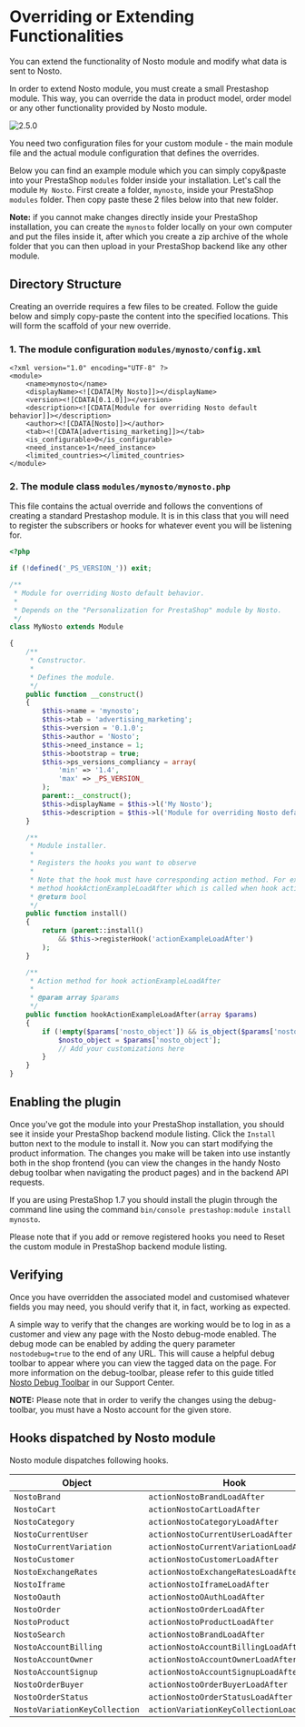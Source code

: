 # Overriding or Extending Functionalities

You can extend the functionality of Nosto module and modify what data is sent to Nosto.

In order to extend Nosto module, you must create a small Prestashop module. This way, you can override the data in product model, order model or any other functionality provided by Nosto module.

![2.5.0](https://img.shields.io/badge/nosto-2.5.0-green.svg)

You need two configuration files for your custom module - the main module file and the actual module configuration that defines the overrides.

Below you can find an example module which you can simply copy\&paste into your PrestaShop `modules` folder inside your installation. Let's call the module `My Nosto`. First create a folder, `mynosto`, inside your PrestaShop `modules` folder. Then copy paste these 2 files below into that new folder.

**Note:** if you cannot make changes directly inside your PrestaShop installation, you can create the `mynosto` folder locally on your own computer and put the files inside it, after which you create a zip archive of the whole folder that you can then upload in your PrestaShop backend like any other module.

## Directory Structure

Creating an override requires a few files to be created. Follow the guide below and simply copy-paste the content into the specified locations. This will form the scaffold of your new override.

### 1. The module configuration `modules/mynosto/config.xml`

```markup
<?xml version="1.0" encoding="UTF-8" ?>
<module>
    <name>mynosto</name>
    <displayName><![CDATA[My Nosto]]></displayName>
    <version><![CDATA[0.1.0]]></version>
    <description><![CDATA[Module for overriding Nosto default behavior]]></description>
    <author><![CDATA[Nosto]]></author>
    <tab><![CDATA[advertising_marketing]]></tab>
    <is_configurable>0</is_configurable>
    <need_instance>1</need_instance>
    <limited_countries></limited_countries>
</module>
```

### 2. The module class `modules/mynosto/mynosto.php`

This file contains the actual override and follows the conventions of creating a standard Prestashop module. It is in this class that you will need to register the subscribers or hooks for whatever event you will be listening for.

```php
<?php

if (!defined('_PS_VERSION_')) exit;

/**
 * Module for overriding Nosto default behavior.
 *
 * Depends on the "Personalization for PrestaShop" module by Nosto.
 */
class MyNosto extends Module

{
    /**
     * Constructor.
     *
     * Defines the module.
     */
    public function __construct()
    {
        $this->name = 'mynosto';
        $this->tab = 'advertising_marketing';
        $this->version = '0.1.0';
        $this->author = 'Nosto';
        $this->need_instance = 1;
        $this->bootstrap = true;
        $this->ps_versions_compliancy = array(
            'min' => '1.4',
            'max' => _PS_VERSION_
        );
        parent::__construct();
        $this->displayName = $this->l('My Nosto');
        $this->description = $this->l('Module for overriding Nosto default behavior');
    }

    /**
     * Module installer.
     *
     * Registers the hooks you want to observe
     *
     * Note that the hook must have corresponding action method. For example actionExampleLoadAfter must have
     * method hookActionExampleLoadAfter which is called when hook actionExampleLoadAfter is fired
     * @return bool
     */
    public function install()
    {
        return (parent::install()
            && $this->registerHook('actionExampleLoadAfter')
        );
    }

    /**
     * Action method for hook actionExampleLoadAfter
     *
     * @param array $params
     */
    public function hookActionExampleLoadAfter(array $params)
    {
        if (!empty($params['nosto_object']) && is_object($params['nosto_object'])) {
            $nosto_object = $params['nosto_object'];
            // Add your customizations here
        }
    }
}
```

## Enabling the plugin

Once you've got the module into your PrestaShop installation, you should see it inside your PrestaShop backend module listing. Click the `Install` button next to the module to install it. Now you can start modifying the product information. The changes you make will be taken into use instantly both in the shop frontend (you can view the changes in the handy Nosto debug toolbar when navigating the product pages) and in the backend API requests.

If you are using PrestaShop 1.7 you should install the plugin through the command line using the command `bin/console prestashop:module install mynosto`.

Please note that if you add or remove registered hooks you need to Reset the custom module in PrestaShop backend module listing.

## Verifying

Once you have overridden the associated model and customised whatever fields you may need, you should verify that it, in fact, working as expected.

A simple way to verify that the changes are working would be to log in as a customer and view any page with the Nosto debug-mode enabled. The debug mode can be enabled by adding the query parameter `nostodebug=true` to the end of any URL. This will cause a helpful debug toolbar to appear where you can view the tagged data on the page. For more information on the debug-toolbar, please refer to this guide titled [Nosto Debug Toolbar](https://help.nosto.com/en/articles/1441625-how-to-use-the-nosto-debug-toolbar) in our Support Center.

**NOTE:** Please note that in order to verify the changes using the debug-toolbar, you must have a Nosto account for the given store.

## Hooks dispatched by Nosto module

Nosto module dispatches following hooks.

| Object                        | Hook                                    |
| ----------------------------- | --------------------------------------- |
| `NostoBrand`                  | `actionNostoBrandLoadAfter`             |
| `NostoCart`                   | `actionNostoCartLoadAfter`              |
| `NostoCategory`               | `actionNostoCategoryLoadAfter`          |
| `NostoCurrentUser`            | `actionNostoCurrentUserLoadAfter`       |
| `NostoCurrentVariation`       | `actionNostoCurrentVariationLoadAfter`  |
| `NostoCustomer`               | `actionNostoCustomerLoadAfter`          |
| `NostoExchangeRates`          | `actionNostoExchangeRatesLoadAfter`     |
| `NostoIframe`                 | `actionNostoIframeLoadAfter`            |
| `NostoOauth`                  | `actionNostoOAuthLoadAfter`             |
| `NostoOrder`                  | `actionNostoOrderLoadAfter`             |
| `NostoProduct`                | `actionNostoProductLoadAfter`           |
| `NostoSearch`                 | `actionNostoBrandLoadAfter`             |
| `NostoAccountBilling`         | `actionNostoAccountBillingLoadAfter`    |
| `NostoAccountOwner`           | `actionNostoAccountOwnerLoadAfter`      |
| `NostoAccountSignup`          | `actionNostoAccountSignupLoadAfter`     |
| `NostoOrderBuyer`             | `actionNostoOrderBuyerLoadAfter`        |
| `NostoOrderStatus`            | `actionNostoOrderStatusLoadAfter`       |
| `NostoVariationKeyCollection` | `actionVariationKeyCollectionLoadAfter` |
